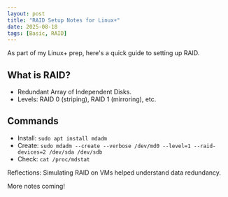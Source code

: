 ```yaml
---
layout: post
title: "RAID Setup Notes for Linux+"
date: 2025-08-18
tags: [Basic, RAID]
---
```


As part of my Linux+ prep, here's a quick guide to setting up RAID.

## What is RAID?

- Redundant Array of Independent Disks.
- Levels: RAID 0 (striping), RAID 1 (mirroring), etc.

## Commands

- Install: `sudo apt install mdadm`
- Create: `sudo mdadm --create --verbose /dev/md0 --level=1 --raid-devices=2 /dev/sda /dev/sdb`
- Check: `cat /proc/mdstat`

Reflections: Simulating RAID on VMs helped understand data redundancy.

More notes coming!
